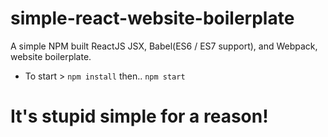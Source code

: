 # simple-react-website-boilerplate
A simple NPM built ReactJS JSX, Babel(ES6 / ES7 support), and Webpack, website boilerplate. 
* To start >
`npm install`
then..
`npm start`

# It's stupid simple for a reason!
